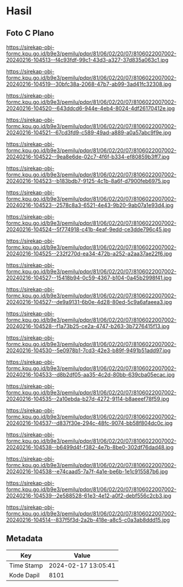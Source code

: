 # Hasil

## Foto C Plano

https://sirekap-obj-formc.kpu.go.id/b9e3/pemilu/pdpr/81/06/02/20/07/8106022007002-20240216-104513--f4c93fdf-99c1-43d3-a327-37d835a063c1.jpg

https://sirekap-obj-formc.kpu.go.id/b9e3/pemilu/pdpr/81/06/02/20/07/8106022007002-20240216-104519--30bfc38a-2068-47b7-ab99-3ad41fc32308.jpg

https://sirekap-obj-formc.kpu.go.id/b9e3/pemilu/pdpr/81/06/02/20/07/8106022007002-20240216-104520--643ddcd6-944e-4eb4-8024-4df26170412e.jpg

https://sirekap-obj-formc.kpu.go.id/b9e3/pemilu/pdpr/81/06/02/20/07/8106022007002-20240216-104521--67cd3fd9-c589-49ad-a889-a0a57abc9f9e.jpg

https://sirekap-obj-formc.kpu.go.id/b9e3/pemilu/pdpr/81/06/02/20/07/8106022007002-20240216-104522--9ea8e6de-02c7-4f6f-b334-ef80859b3ff7.jpg

https://sirekap-obj-formc.kpu.go.id/b9e3/pemilu/pdpr/81/06/02/20/07/8106022007002-20240216-104523--b183bdb7-9125-4c1b-8a6f-d7900feb6975.jpg

https://sirekap-obj-formc.kpu.go.id/b9e3/pemilu/pdpr/81/06/02/20/07/8106022007002-20240216-104523--2578c8a3-6521-4e43-9b20-9ab07a1e93d4.jpg

https://sirekap-obj-formc.kpu.go.id/b9e3/pemilu/pdpr/81/06/02/20/07/8106022007002-20240216-104524--5f774918-c41b-4eaf-9edd-ce3dde796c45.jpg

https://sirekap-obj-formc.kpu.go.id/b9e3/pemilu/pdpr/81/06/02/20/07/8106022007002-20240216-104525--232f270d-ea34-472b-a252-a2aa37ae22f6.jpg

https://sirekap-obj-formc.kpu.go.id/b9e3/pemilu/pdpr/81/06/02/20/07/8106022007002-20240216-104527--15418b94-0c59-4367-b104-0a45b2998f41.jpg

https://sirekap-obj-formc.kpu.go.id/b9e3/pemilu/pdpr/81/06/02/20/07/8106022007002-20240216-104527--de9a9131-6b0e-4d28-80ed-5c9a6afaeea3.jpg

https://sirekap-obj-formc.kpu.go.id/b9e3/pemilu/pdpr/81/06/02/20/07/8106022007002-20240216-104528--f1a73b25-ce2a-4747-b263-3b7276415f13.jpg

https://sirekap-obj-formc.kpu.go.id/b9e3/pemilu/pdpr/81/06/02/20/07/8106022007002-20240216-104530--5e0978b1-7cd3-42e3-b89f-9491b51add97.jpg

https://sirekap-obj-formc.kpu.go.id/b9e3/pemilu/pdpr/81/06/02/20/07/8106022007002-20240216-104533--d8b2df05-aa35-4c2d-80bb-639cba05ecac.jpg

https://sirekap-obj-formc.kpu.go.id/b9e3/pemilu/pdpr/81/06/02/20/07/8106022007002-20240216-104535--2a10ebda-b27d-4272-9114-b8aeeef78f59.jpg

https://sirekap-obj-formc.kpu.go.id/b9e3/pemilu/pdpr/81/06/02/20/07/8106022007002-20240216-104537--d837f30e-294c-48fc-9074-bb58f804dc0c.jpg

https://sirekap-obj-formc.kpu.go.id/b9e3/pemilu/pdpr/81/06/02/20/07/8106022007002-20240216-104538--b6499d4f-f382-4e7b-8be0-302df76dad48.jpg

https://sirekap-obj-formc.kpu.go.id/b9e3/pemilu/pdpr/81/06/02/20/07/8106022007002-20240216-104538--e74caad5-7a7f-4a1e-be6b-1e1c915587b6.jpg

https://sirekap-obj-formc.kpu.go.id/b9e3/pemilu/pdpr/81/06/02/20/07/8106022007002-20240216-104539--2e588528-61e3-4e12-a0f2-debf556c2cb3.jpg

https://sirekap-obj-formc.kpu.go.id/b9e3/pemilu/pdpr/81/06/02/20/07/8106022007002-20240216-104514--837f5f3d-2a2b-418e-a8c5-c0a3ab8ddd15.jpg


## Metadata

| Key        | Value               |
| ---------- | ------------------- |
| Time Stamp | 2024-02-17 13:05:41 |
| Kode Dapil | 8101                |



